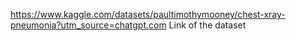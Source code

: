 https://www.kaggle.com/datasets/paultimothymooney/chest-xray-pneumonia?utm_source=chatgpt.com
Link of the dataset
